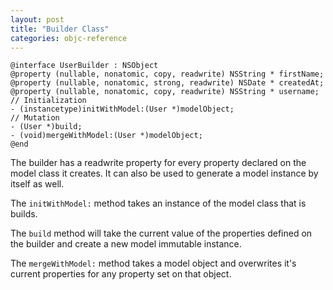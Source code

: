 ```yaml
---
layout: post
title: "Builder Class"
categories: objc-reference
---
```


<pre><code class="objc">@interface UserBuilder : NSObject
@property (nullable, nonatomic, copy, readwrite) NSString * firstName;
@property (nullable, nonatomic, strong, readwrite) NSDate * createdAt;
@property (nullable, nonatomic, copy, readwrite) NSString * username;
// Initialization
- (instancetype)initWithModel:(User *)modelObject;
// Mutation
- (User *)build;
- (void)mergeWithModel:(User *)modelObject;
@end
</code></pre>

The builder has a readwrite property for every property declared on the model class it creates. It can also be used to generate a model instance by itself as well.

The `initWithModel:` method takes an instance of the model class that is builds.

The `build` method will take the current value of the properties defined on the builder and create a new model immutable instance.

The `mergeWithModel:` method takes a model object and overwrites it's current properties for any property set on that object.